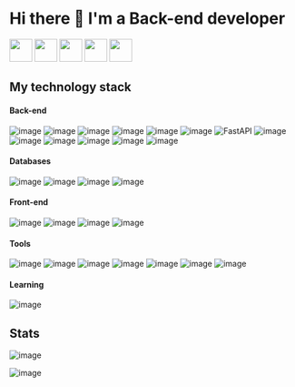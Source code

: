 # Hi there 👋 I'm a Back-end developer

<a href="https://vk.com/d.golov"><img src="https://upload.wikimedia.org/wikipedia/commons/thumb/2/21/VK.com-logo.svg/2048px-VK.com-logo.svg.png" width="40"></a> 
<a href="https://t.me/dgolov"><img src="https://camo.githubusercontent.com/5c1975da7d9ab735ceb71c57b6c7e48ff3e08ca4/68747470733a2f2f6564656e742e6769746875622e696f2f537570657254696e7949636f6e732f696d616765732f7376672f74656c656772616d2e737667" width="40"></a> 
<a href="https://www.facebook.com/profile.php?id=100005549508049"> <img src="https://upload.wikimedia.org/wikipedia/commons/thumb/0/05/Facebook_Logo_%282019%29.png/1200px-Facebook_Logo_%282019%29.png" width="40" float="left"></a>
<a href="https://www.linkedin.com/in/dmitriy-golov-385643224/"> <img src="https://play-lh.googleusercontent.com/kMofEFLjobZy_bCuaiDogzBcUT-dz3BBbOrIEjJ-hqOabjK8ieuevGe6wlTD15QzOqw" width="40" float="left"></a>
<a href="https://habr.com/ru/users/dgolov/"> <img src="https://img.hhcdn.ru/employer-logo/3823740.png" width="40" float="left"></a>

## My technology stack

#### Back-end

![image](https://camo.githubusercontent.com/66827c53581cfee18c55618697d74a3c6167932d3c1980fba2019ef7a3e553b0/68747470733a2f2f696d672e736869656c64732e696f2f62616467652f2d507974686f6e2d626c61636b3f7374796c653d666c61742d737175617265266c6f676f3d507974686f6e)
![image](https://user-images.githubusercontent.com/72383588/135611620-b694e71c-6488-45ca-9977-484d10231e3a.png)
![image](https://camo.githubusercontent.com/31b059d55d69f69db05c3c97eebc6b83d0e3e71f94ade208379a4936cad43590/68747470733a2f2f696d672e736869656c64732e696f2f62616467652f4452462d7265643f7374796c653d666c61742d737175617265266c6f676f3d446a616e676f)
![image](https://camo.githubusercontent.com/1fff5df6b8c39fefa0809b5f68b9469d69757807c8b1994ca87ea6277fce5b22/68747470733a2f2f696d672e736869656c64732e696f2f62616467652f2d43656c6572792d2532333030433742373f7374796c653d666c61742d737175617265266c6f676f3d43656c657279)
![image](https://camo.githubusercontent.com/76a8ca65ea45604ace6d6408510e4a16864599759b16849791538ffe9098c726/68747470733a2f2f696d672e736869656c64732e696f2f62616467652f2d446a616e676f5f4368616e6e656c732d3436613266313f7374796c653d666c61742d737175617265266c6f676f3d446a616e676f)
![image](https://camo.githubusercontent.com/3af53f77d69af05f719a9ab709e178c3e32c0b208e225f42d01bc167d7cd8ca0/68747470733a2f2f696d672e736869656c64732e696f2f62616467652f2d466c61736b2d2532333263336535303f7374796c653d666c61742d737175617265266c6f676f3d466c61736b)
![FastAPI](https://img.shields.io/badge/-FastAPI-%2300C7B7?style=flat-square&logo=FastAPI)
![image](https://img.shields.io/badge/aiohttp-2C5BB4?logo=aiohttp)
![image](https://img.shields.io/badge/asyncio-5000B9)
![image](https://img.shields.io/badge/sqlalchemy-004088)
![image](https://img.shields.io/badge/pydantic-ed1a72)
![image](https://img.shields.io/badge/pytest-DF0067?logo=pytest)
![image](https://img.shields.io/badge/aiogram-blue?logo=aiogram)

#### Databases
![image](https://img.shields.io/badge/MySQL-ff576a?logo=MySQL)
![image](https://camo.githubusercontent.com/1721875facfd6e2c719648650f53fe7eb33ec008e9032d129a9b0bb69f5e8136/68747470733a2f2f696d672e736869656c64732e696f2f62616467652f2d506f737467726573716c2d2532333263336535303f7374796c653d666c61742d737175617265266c6f676f3d506f737467726573716c)
![image](https://img.shields.io/badge/MongoDB-green?logo=MongoDB)
![image](https://camo.githubusercontent.com/dc32909d12e70339fae97aea401080055ca65944dd6e930eb74084eda1bb3d73/68747470733a2f2f696d672e736869656c64732e696f2f62616467652f2d52656469732d4643413132313f7374796c653d666c61742d737175617265266c6f676f3d5265646973)

#### Front-end

![image](https://camo.githubusercontent.com/a1309b252e82434062012a8073fa9fc1416a96289b7ca11555577b9fbe1cf03e/68747470733a2f2f696d672e736869656c64732e696f2f62616467652f2d4a6176615363726970742d2532334637444631433f7374796c653d666c61742d737175617265266c6f676f3d6a617661736372697074266c6f676f436f6c6f723d303030303030266c6162656c436f6c6f723d25323346374446314326636f6c6f723d253233464643453541)
![image](https://img.shields.io/badge/Vue.js-114a13?logo=Vue.js)
![image](https://camo.githubusercontent.com/9a7c8c4ee62739436a191706be9f786a813dc377ce778522da198cb94874dc22/68747470733a2f2f696d672e736869656c64732e696f2f62616467652f2d48544d4c352d2532334534344432373f7374796c653d666c61742d737175617265266c6f676f3d68746d6c35266c6f676f436f6c6f723d666666666666)
![image](https://camo.githubusercontent.com/19d98ab99fe0a1a5c00ef27920be3ada8548f2476877db0598960ac2a5f8788d/68747470733a2f2f696d672e736869656c64732e696f2f62616467652f2d435353332d2532333135373242363f7374796c653d666c61742d737175617265266c6f676f3d63737333)

#### Tools

![image](https://camo.githubusercontent.com/4d015bf250194995d899a5d2b90babf1afc4458c1589b93e58fdfa4119749a49/68747470733a2f2f696d672e736869656c64732e696f2f62616467652f2d446f636b65722d3436613266313f7374796c653d666c61742d737175617265266c6f676f3d646f636b6572266c6f676f436f6c6f723d7768697465)
![image](https://camo.githubusercontent.com/566080f1f10a299450280c8b9430bf6c24ce39b71098ccee2ffed461c1b151d3/68747470733a2f2f696d672e736869656c64732e696f2f62616467652f4c696e75782d626c61636b3f7374796c653d666c61742d737175617265266c6f676f3d6c696e7578)
![image](https://camo.githubusercontent.com/63d5edbb98bb4d51cdb7d146516f0450ad73c889fa76f042f06813edd8c691cc/68747470733a2f2f696d672e736869656c64732e696f2f62616467652f506f73746d616e2d4643413132313f7374796c653d666c61742d737175617265266c6f676f3d706f73746d616e)
![image](https://camo.githubusercontent.com/edd3031a0956c904634f9a394267a6ba61e9a0bb95c9512a1fbc0725b4014d03/68747470733a2f2f696d672e736869656c64732e696f2f62616467652f2d4769742d626c61636b3f7374796c653d666c61742d737175617265266c6f676f3d676974)
![image](https://camo.githubusercontent.com/85dc47a56a4e73ae7b6e64b3b4416785497e74219ae179ae8faaaca10d5a78d9/68747470733a2f2f696d672e736869656c64732e696f2f62616467652f2d4769744875622d3138313731373f7374796c653d666c61742d737175617265266c6f676f3d676974687562)
![image](https://img.shields.io/badge/GitLab-db8400?logo=GitLab)
![image](https://img.shields.io/badge/CI/CD-critical)

#### Learning
![image](https://img.shields.io/badge/go-6a6a6a?logo=go)



## Stats

![image](https://github-readme-stats.vercel.app/api?username=dgolov&amp;show_icons=true&amp;theme=blue-green&amp;include_all_commits=true&amp;count_private=true)

![image](https://github-readme-stats.vercel.app/api/top-langs/?username=dgolov&amp;layout=compact&amp;count_private=true&amp;langs_count=12&amp;theme=blue-green)
